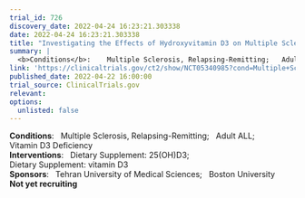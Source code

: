 ```yaml
---
trial_id: 726
discovery_date: 2022-04-24 16:23:21.303338
date: 2022-04-24 16:23:21.303338
title: "Investigating the Effects of Hydroxyvitamin D3 on Multiple Sclerosis"
summary: |
  <b>Conditions</b>:    Multiple Sclerosis, Relapsing-Remitting;   Adult ALL;   Vitamin D3 Deficiency<br /><b>Interventions</b>:    Dietary Supplement: 25(OH)D3;   Dietary Supplement: vitamin D3<br /><b>Sponsors</b>:    Tehran University of Medical Sciences;   Boston University<br /><b>Not yet recruiting</b>
link: 'https://clinicaltrials.gov/ct2/show/NCT05340985?cond=Multiple+Sclerosis&sfpd_d=14&sel_rss=new14'
published_date: 2022-04-22 16:00:00
trial_source: ClinicalTrials.gov
relevant: 
options:
  unlisted: false
---
```

<b>Conditions</b>:    Multiple Sclerosis, Relapsing-Remitting;   Adult ALL;   Vitamin D3 Deficiency<br /><b>Interventions</b>:    Dietary Supplement: 25(OH)D3;   Dietary Supplement: vitamin D3<br /><b>Sponsors</b>:    Tehran University of Medical Sciences;   Boston University<br /><b>Not yet recruiting</b>
